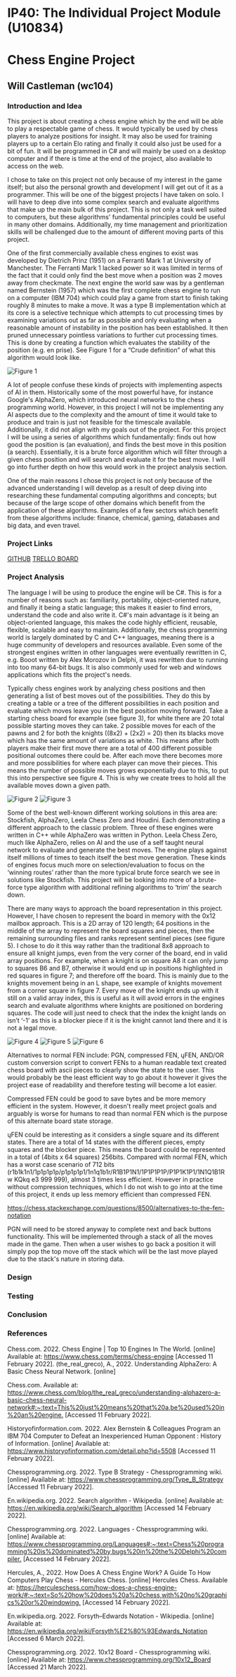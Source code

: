 # IP40: The Individual Project Module (U10834)
# Chess Engine Project
## Will Castleman (wc104)

### Introduction and Idea
This project is about creating a chess engine which by the end will be able to play a respectable game of chess. It would typically be used by chess players to analyze positions for insight. It may also be used for training players up to a certain Elo rating and finally it could also just be used for a bit of fun. It will be programmed in C# and will mainly be used on a desktop computer and if there is time at the end of the project, also available to access on the web.

I chose to take on this project not only because of my interest in the game itself; but also the personal growth and development I will get out of it as a programmer. This will be one of the biggest projects I have taken on solo. I will have to deep dive into some complex search and evaluate algorithms that make up the main bulk of this project. This is not only a task well suited to computers, but these algorithms' fundamental principles could be useful in many other domains. Additionally, my time management and prioritization skills will be challenged due to the amount of different moving parts of this project.

One of the first commercially available chess engines to exist was developed by Dietrich Prinz (1951) on a Ferranti Mark 1 at University of Manchester. The Ferranti Mark 1 lacked power so it was limited in terms of the fact that it could only find the best move when a position was 2 moves away from checkmate. The next engine the world saw was by a gentleman named Bernstein (1957) which was the first complete chess engine to run on a computer (IBM 704) which could play a game from start to finish taking roughly 8 minutes to make a move. It was a type B implementation which at its core is a selective technique which attempts to cut processing times by examining variations out as far as possible and only evaluating when a reasonable amount of instability in the position has been established. It then pruned unnecessary pointless variations to further cut processing times. This is done by creating a function which evaluates the stability of the position (e.g. en prise). See Figure 1 for a “Crude definition” of what this algorithm would look like.

![Figure 1](/Write%20Up/Images/crude_definition.PNG)

A lot of people confuse these kinds of projects with implementing aspects of AI in them. Historically some of the most powerful have, for instance Google's AlphaZero, which introduced neural networks to the chess programming world. However, in this project I will not be implementing any AI aspects due to the complexity and the amount of time it would take to produce and train is just not feasible for the timescale available. Additionally, it did not align with my goals out of the project. For this project I will be using a series of algorithms which fundamentally: finds out how good the position is (an evaluation), and finds the best move in this position (a search). Essentially, it is a brute force algorithm which will filter through a given chess position and will search and evaluate it for the best move. I will go into further depth on how this would work in the project analysis section.

One of the main reasons I chose this project is not only because of the advanced understanding I will develop as a result of deep diving into researching these fundamental computing algorithms and concepts; but because of the large scope of other domains which benefit from the application of these algorithms. Examples of a few sectors which benefit from these algorithms include: finance, chemical, gaming, databases and big data, and even travel. 

### Project Links
[GITHUB](https://github.com/willcgg/Chess_Engine_Project)
[TRELLO BOARD](https://trello.com/b/KsboK28s/project-backlog)

### Project Analysis

The language I will be using to produce the engine will be C#. This is for a number of reasons such as: familiarity, portability, object-oriented nature, and finally it being a static language; this makes it easier to find errors, understand the code and also write it. C#'s main advantage is it being an object-oriented language, this makes the code highly efficient, reusable, flexible, scalable and easy to maintain. Additionally, the chess programming world is largely dominated by C and C++  languages, meaning there is a huge community of developers and resources available. Even some of the strongest engines written in other languages were eventually rewritten in C, e.g. Booot written by Alex Morozov in Delphi, it was rewritten due to running into too many 64-bit bugs. It is also commonly used for web and windows applications which fits the project's needs. 

Typically chess engines work by analyzing chess positions and then generating a list of best moves out of the possibilities. They do this by creating a table or a tree of the different possibilities in each position and evaluate which moves leave you in the best position moving forward. Take a starting chess board for example (see figure 3), for white there are 20 total possible starting moves they can take. 2 possible moves for each of the pawns and 2 for both the knights ((8x2) + (2x2) = 20) then its blacks move which has the same amount of variations as white. This means after both players make their first move there are a total of 400 different possible positional outcomes there could be. After each move there becomes more and more possibilities for where each player can move their pieces. This means the number of possible moves grows exponentially due to this, to put this into perspective see figure 4. This is why we create trees to hold all the available moves down a given path.

![Figure 2](/Write%20Up/Images/starting_pos.png)
![Figure 3](/Write%20Up/Images/ply_pos_example.PNG)

Some of the best well-known different working solutions in this area are: Stockfish, AlphaZero, Leela Chess Zero and Houdini. Each demonstrating a different approach to the classic problem. Three of these engines were written in C++ while AlphaZero was written in Python. Leela Chess Zero, much like AlphaZero, relies on AI and the use of a self taught neural network to evaluate and generate the best moves. The engine plays against itself millions of times to teach itself the best move generation. These kinds of engines focus much more on selection/evaluation to focus on the ‘winning routes’ rather than the more typical brute force search we see in solutions like Stockfish. This project will be looking into more of a brute-force type algorithm with additional refining algorithms to ‘trim’ the search down.

There are many ways to approach the board representation in this project. However,  I have chosen to represent the board in memory with the 0x12 mailbox approach. This is a 2D array of 120 length; 64 positions in the middle of the array to represent the board squares and pieces, then the remaining surrounding files and ranks represent sentinel pieces (see figure 5). I chose to do it this way rather than the traditional 8x8 approach to ensure all knight jumps, even from the very corner of the board, end in valid array positions. For example, when a knight is on square A8 it can only jump to squares B6 and B7, otherwise it would end up in positions highlighted in red squares in figure 7; and therefore off the board.  This is mainly due to the knights movement being in an L shape, see example of knights movement from a corner square in figure 7. Every move of the knight ends up with it still on a valid array index, this is useful as it will avoid errors in the engines search and evaluate algorithms where knights are positioned on bordering squares. The code will just need to check that the index the knight lands on isn’t ‘-1’ as this is a blocker piece if it is the knight cannot land there and it is not a legal move. 

![Figure 4](/Write%20Up/Images/board_array_representation.PNG)
![Figure 5](/Write%20Up/Images/array_movement_vector.PNG)
![Figure 6](/Write%20Up/Images/knight_array_movement_extreme.PNG)

Alternatives to normal FEN include: PGN, compressed FEN, ųFEN,  AND/OR custom conversion script to convert FENs to a human readable text created chess board with ascii pieces to clearly show the state to the user. This would probably be the least efficient way to go about it however it gives the project ease of readability and therefore testing will become a lot easier.

Compressed FEN could be good to save bytes and be more memory efficient in the system. However, it doesn't really meet project goals and arguably is worse for humans to read than normal FEN which is the purpose of this alternate board state storage.

ųFEN could be interesting as it considers a single square and its different states. There are a total of 14 states with the different pieces, empty squares and the blocker piece. This means the board could be represented in a total of (4bits x 64 squares) 256bits. Compared with normal FEN, which has a worst case scenario of 712 bits (r1b1k1n1/1p1p1p1p/p1p1p1p1/1n1q1b1r/R1B1P1N1/1P1P1P1P/P1P1K1P1/1N1Q1B1R w KQkq e3 999 999), almost 3 times less efficient. However in practice without compression techniques, which I do not wish to go into at the time of this project, it ends up less memory efficient than compressed FEN.

https://chess.stackexchange.com/questions/8500/alternatives-to-the-fen-notation

PGN will need to be stored anyway to complete next and back buttons functionality. This will be implemented through a stack of all the moves made in the game. Then when a user wishes to go back a position it will simply pop the top move off the stack which will be the last move played due to the stack's nature in storing data.


### Design

### Testing

### Conclusion

### References
Chess.com. 2022. Chess Engine | Top 10 Engines In The World. [online] Available at: <https://www.chess.com/terms/chess-engine> [Accessed 11 February 2022].
(the_real_greco), A., 2022. Understanding AlphaZero: A Basic Chess Neural Network. [online] 

Chess.com. Available at: <https://www.chess.com/blog/the_real_greco/understanding-alphazero-a-basic-chess-neural-network#:~:text=This%20just%20means%20that%20a,be%20used%20in%20an%20engine.> [Accessed 11 February 2022].

Historyofinformation.com. 2022. Alex Bernstein & Colleagues Program an IBM 704 Computer to Defeat an Inexperienced Human Opponent : History of Information. [online] Available at: <https://www.historyofinformation.com/detail.php?id=5508> [Accessed 11 February 2022].

Chessprogramming.org. 2022. Type B Strategy - Chessprogramming wiki. [online] Available at: <https://www.chessprogramming.org/Type_B_Strategy> [Accessed 11 February 2022].

En.wikipedia.org. 2022. Search algorithm - Wikipedia. [online] Available at: <https://en.wikipedia.org/wiki/Search_algorithm> [Accessed 14 February 2022].

Chessprogramming.org. 2022. Languages - Chessprogramming wiki. [online] Available at: <https://www.chessprogramming.org/Languages#:~:text=Chess%20programming%20is%20dominated%20by,bugs%20in%20the%20Delphi%20compiler.> [Accessed 14 February 2022].

Hercules, A., 2022. How Does A Chess Engine Work? A Guide To How Computers Play Chess - Hercules Chess. [online] Hercules Chess. Available at: <https://herculeschess.com/how-does-a-chess-engine-work/#:~:text=So%20how%20does%20a%20chess,with%20no%20graphics%20or%20windowing.> [Accessed 14 February 2022].

En.wikipedia.org. 2022. Forsyth–Edwards Notation - Wikipedia. [online] Available at: <https://en.wikipedia.org/wiki/Forsyth%E2%80%93Edwards_Notation> [Accessed 6 March 2022].

Chessprogramming.org. 2022. 10x12 Board - Chessprogramming wiki. [online] Available at: <https://www.chessprogramming.org/10x12_Board> [Accessed 21 March 2022].
